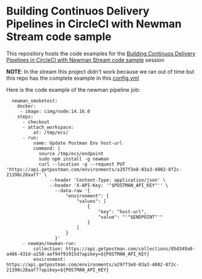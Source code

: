 # Building Continuos Delivery Pipelines in CircleCI with Newman Stream code sample 

This repository hosts the code examples for the [Building Continuos Delivery Pipelines in CircleCI with Newman Stream code sample](https://youtu.be/xyu7CG3msQY) session

**NOTE**: In the stream this project didn't work because we ran out of time but this repo has the complete example in this [config.yml](.circleci/config.yml)

Here is the code example of the newman pipeline job:

```
  newman_smoketest:
    docker:
     - image: cimg/node:14.16.0
    steps:
      - checkout
      - attach_workspace:
          at: /tmp/ecs/
      - run:
          name: Update Postman Env host-url
          command: |
            source /tmp/ecs/endpoint
            sudo npm install -g newman
            curl --location -g --request PUT 'https://api.getpostman.com/environments/a297f3e8-03a3-4802-8f2c-21398c28aaf7' \
                --header 'Content-Type: application/json' \
                --header 'X-API-Key: '"$POSTMAN_API_KEY"'' \
                  --data-raw '{
                      "environment": {
                          "values": [
                              {
                                  "key": "host-url",
                                  "value": "'"$ENDPOINT"'"
                              }
                          ]
                      }
                  }'
      - newman/newman-run:
          collection: https://api.getpostman.com/collections/85d349a8-a486-431d-a258-aaf94f91915d?apikey=${POSTMAN_API_KEY}
          environment: https://api.getpostman.com/environments/a297f3e8-03a3-4802-8f2c-21398c28aaf7?apikey=${POSTMAN_API_KEY}
```